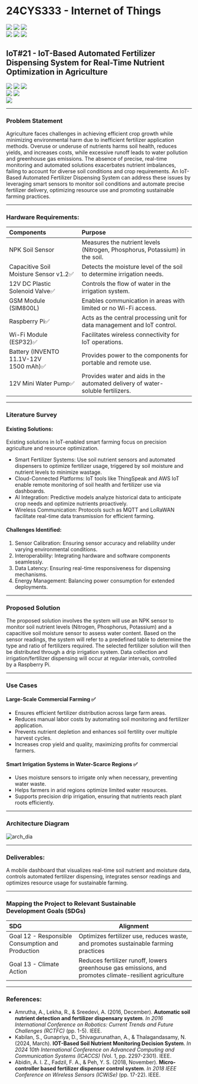 # 24CYS333 - Internet of Things
![](https://img.shields.io/badge/Batch-22CYS-lightgreen) ![](https://img.shields.io/badge/UG-blue) ![](https://img.shields.io/badge/Subject-IoT-blue)
<br/>
![](https://img.shields.io/badge/Lecture-2-orange) ![](https://img.shields.io/badge/Practical-3-orange) ![](https://img.shields.io/badge/Credits-3-orange) <br/>

## IoT#21 - IoT-Based Automated Fertilizer Dispensing System for Real-Time Nutrient Optimization in Agriculture

![](https://img.shields.io/badge/Member-Navarang_C_D-gold)  ![](https://img.shields.io/badge/Member-Reddicherla_Thanuj-gold)  ![](https://img.shields.io/badge/Member-Nandana_Mahesh-gold) <br/> 
![](https://img.shields.io/badge/SDG-12-darkgreen) ![](https://img.shields.io/badge/SDG-13-darkgreen) <br/>
![](https://img.shields.io/badge/-AIC_Raise_Hackathon-brown) <br/>

---

### Problem Statement<br>
Agriculture faces challenges in achieving efficient crop growth while minimizing environmental harm due to inefficient fertilizer application methods. Overuse or underuse of nutrients harms soil health, reduces yields, and increases costs, while excessive runoff leads to water pollution and greenhouse gas emissions. The absence of precise, real-time monitoring and automated solutions exacerbates nutrient imbalances, failing to account for diverse soil conditions and crop requirements. An IoT-Based Automated Fertilizer Dispensing System can address these issues by leveraging smart sensors to monitor soil conditions and automate precise fertilizer delivery, optimizing resource use and promoting sustainable farming practices.

---

### Hardware Requirements:<br>
| Components                             | Purpose                                                                                          |
|:---------------------------------------|:-------------------------------------------------------------------------------------------------|
| NPK Soil Sensor                        | Measures the nutrient levels (Nitrogen, Phosphorus, Potassium) in the soil.  |
| Capacitive Soil Moisture Sensor v1.2✅ | Detects the moisture level of the soil to determine irrigation needs.
| 12V DC Plastic Solenoid Valve✅        | Controls the flow of water in the irrigation system. |
| GSM Module (SIM800L)                     | Enables communication in areas with limited or no Wi-Fi access. |
| Raspberry Pi✅                           | Acts as the central processing unit for data management and IoT control. |
| Wi-Fi Module (ESP32)✅                   | Facilitates wireless connectivity for IoT operations.   |
| Battery (INVENTO 11.1V-12V 1500 mAh)✅   | Provides power to the components for portable and remote use.|
| 12V Mini Water Pump✅                    | Provides water and aids in the automated delivery of water-soluble fertilizers. |
---
### Literature Survey<br>
#### Existing Solutions:
Existing solutions in IoT-enabled smart farming focus on precision agriculture and resource optimization.

- Smart Fertilizer Systems: Use soil nutrient sensors and automated dispensers to optimize fertilizer usage, triggered by soil moisture and nutrient levels to minimize wastage.<br>
- Cloud-Connected Platforms: IoT tools like ThingSpeak and AWS IoT enable remote monitoring of soil health and fertilizer use via dashboards.<br>
- AI Integration: Predictive models analyze historical data to anticipate crop needs and optimize nutrients proactively.<br>
- Wireless Communication: Protocols such as MQTT and LoRaWAN facilitate real-time data transmission for efficient farming.<be>

#### Challenges Identified:<br>
1. Sensor Calibration: Ensuring sensor accuracy and reliability under varying environmental conditions.<br>
2. Interoperability: Integrating hardware and software components seamlessly.<br>
3. Data Latency: Ensuring real-time responsiveness for dispensing mechanisms.<br>
4. Energy Management: Balancing power consumption for extended deployments.<br>
---

### Proposed Solution 
  
The proposed solution involves the system will use an NPK sensor to monitor soil nutrient levels (Nitrogen, Phosphorus, Potassium) and a capacitive soil moisture sensor to assess water content. Based on the sensor readings, the system will refer to a predefined table to determine the type and ratio of fertilizers required. The selected fertilizer solution will then be distributed through a drip irrigation system. Data collection and irrigation/fertilizer dispensing will occur at regular intervals, controlled by a Raspberry Pi.

---
### Use Cases
#### Large-Scale Commercial Farming ✅
- Ensures efficient fertilizer distribution across large farm areas.
- Reduces manual labor costs by automating soil monitoring and fertilizer application.
- Prevents nutrient depletion and enhances soil fertility over multiple harvest cycles.
- Increases crop yield and quality, maximizing profits for commercial farmers.

#### Smart Irrigation Systems in Water-Scarce Regions ✅
- Uses moisture sensors to irrigate only when necessary, preventing water waste.
- Helps farmers in arid regions optimize limited water resources.
- Supports precision drip irrigation, ensuring that nutrients reach plant roots efficiently.

 ---
 ### Architecture Diagram
![arch_dia](https://github.com/user-attachments/assets/18191315-32f9-49d9-a60e-f84adc979ec1)

---
### Deliverables:
A mobile dashboard that visualizes real-time soil nutrient and moisture data, controls automated fertilizer dispensing, integrates sensor readings and optimizes resource usage for sustainable farming.

---
### Mapping the Project to Relevant Sustainable Development Goals (SDGs)

| SDG                                                 | Alignment                                                                                              |
|:----------------------------------------------------|--------------------------------------------------------------------------------------------------------|
| Goal 12 - Responsible Consumption and Production    |  Optimizes fertilizer use, reduces waste, and promotes sustainable farming practices                   |
| Goal 13 - Climate Action                            | Reduces fertilizer runoff, lowers greenhouse gas emissions, and promotes climate-resilient agriculture |

---
### References:
- Amrutha, A., Lekha, R., & Sreedevi, A. (2016, December). **Automatic soil nutrient detection and fertilizer dispensary system**. _In 2016 International Conference on Robotics: Current Trends and Future Challenges (RCTFC)_ (pp. 1-5). IEEE.
- Kabilan, S., Gunapriya, D., Shivagurunathan, A., & Thalagandasamy, N. (2024, March). **IOT-Based Soil Nutrient Monitoring Decision System**. _In 2024 10th International Conference on Advanced Computing and Communication Systems (ICACCS)_ (Vol. 1, pp. 2297-2301). IEEE.
- Abidin, A. I. Z., Fadzil, F. A., & Peh, Y. S. (2018, November). **Micro-controller based fertilizer dispenser control system**. _In 2018 IEEE Conference on Wireless Sensors (ICWiSe)_ (pp. 17-22). IEEE.
<br>


